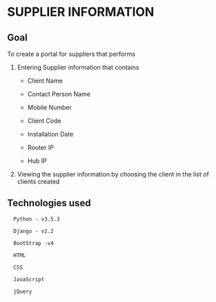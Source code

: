 # SUPPLIER INFORMATION

## Goal

To create a portal for suppliers that performs 
  
1. Entering Supplier information that contains

    * Client Name
    
    * Contact Person Name
    
    * Mobile Number
    
    * Client Code
    
    * Installation Date
    
    * Router IP
    
    * Hub IP
    
2. Viewing the supplier information by choosing the client in the list of clients created

## Technologies used

      Python - v3.5.3
      
      Django - v2.2
      
      BootStrap -v4
      
      HTML 
      
      CSS
      
      JavaScript
      
      jQuery
      
      
